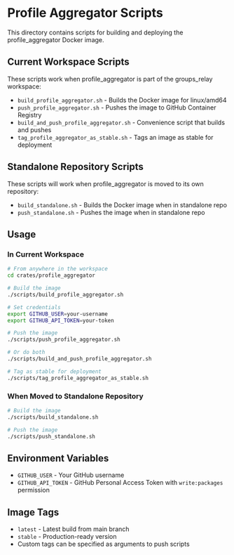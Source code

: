 # Profile Aggregator Scripts

This directory contains scripts for building and deploying the profile_aggregator Docker image.

## Current Workspace Scripts

These scripts work when profile_aggregator is part of the groups_relay workspace:

- `build_profile_aggregator.sh` - Builds the Docker image for linux/amd64
- `push_profile_aggregator.sh` - Pushes the image to GitHub Container Registry
- `build_and_push_profile_aggregator.sh` - Convenience script that builds and pushes
- `tag_profile_aggregator_as_stable.sh` - Tags an image as stable for deployment

## Standalone Repository Scripts

These scripts will work when profile_aggregator is moved to its own repository:

- `build_standalone.sh` - Builds the Docker image when in standalone repo
- `push_standalone.sh` - Pushes the image when in standalone repo

## Usage

### In Current Workspace

```bash
# From anywhere in the workspace
cd crates/profile_aggregator

# Build the image
./scripts/build_profile_aggregator.sh

# Set credentials
export GITHUB_USER=your-username
export GITHUB_API_TOKEN=your-token

# Push the image
./scripts/push_profile_aggregator.sh

# Or do both
./scripts/build_and_push_profile_aggregator.sh

# Tag as stable for deployment
./scripts/tag_profile_aggregator_as_stable.sh
```

### When Moved to Standalone Repository

```bash
# Build the image
./scripts/build_standalone.sh

# Push the image
./scripts/push_standalone.sh
```

## Environment Variables

- `GITHUB_USER` - Your GitHub username
- `GITHUB_API_TOKEN` - GitHub Personal Access Token with `write:packages` permission

## Image Tags

- `latest` - Latest build from main branch
- `stable` - Production-ready version
- Custom tags can be specified as arguments to push scripts